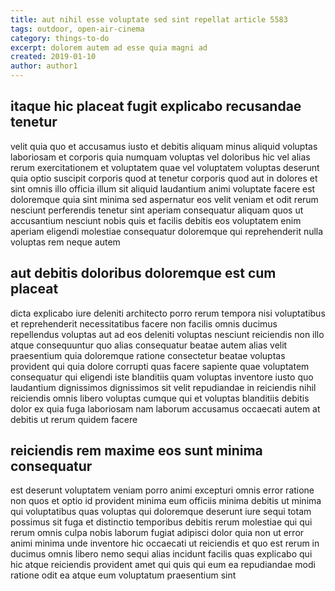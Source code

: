 ```yaml
---
title: aut nihil esse voluptate sed sint repellat article 5583
tags: outdoor, open-air-cinema
category: things-to-do
excerpt: dolorem autem ad esse quia magni ad
created: 2019-01-10
author: author1
---
```


## itaque hic placeat fugit explicabo recusandae tenetur

velit quia quo et accusamus iusto et debitis aliquam minus aliquid voluptas laboriosam et corporis quia numquam voluptas vel doloribus hic vel alias rerum exercitationem et voluptatem quae vel voluptatem voluptas deserunt quia optio suscipit corporis quod at tenetur corporis quod aut in dolores et sint omnis illo officia illum sit aliquid laudantium animi voluptate facere est doloremque quia sint minima sed aspernatur eos velit veniam et odit rerum nesciunt perferendis tenetur sint aperiam consequatur aliquam quos ut accusantium nesciunt nobis quis et facilis debitis eos voluptatem enim aperiam eligendi molestiae consequatur doloremque qui reprehenderit nulla voluptas rem neque autem

## aut debitis doloribus doloremque est cum placeat

dicta explicabo iure deleniti architecto porro rerum tempora nisi voluptatibus et reprehenderit necessitatibus facere non facilis omnis ducimus repellendus voluptas aut ad eos deleniti voluptas nesciunt reiciendis non illo atque consequuntur quo alias consequatur beatae autem alias velit praesentium quia doloremque ratione consectetur beatae voluptas provident qui quia dolore corrupti quas facere sapiente quae voluptatem consequatur qui eligendi iste blanditiis quam voluptas inventore iusto quo laudantium dignissimos dignissimos sit velit repudiandae in reiciendis nihil reiciendis omnis libero voluptas cumque qui et voluptas blanditiis debitis dolor ex quia fuga laboriosam nam laborum accusamus occaecati autem at debitis ut rerum quidem facere

## reiciendis rem maxime eos sunt minima consequatur

est deserunt voluptatem veniam porro animi excepturi omnis error ratione non quos et optio id provident minima eum officiis minima debitis ut minima qui voluptatibus quas voluptas qui doloremque deserunt iure sequi totam possimus sit fuga et distinctio temporibus debitis rerum molestiae qui qui rerum omnis culpa nobis laborum fugiat adipisci dolor quia non ut error animi minima unde inventore hic occaecati ut reiciendis et quo est rerum in ducimus omnis libero nemo sequi alias incidunt facilis quas explicabo qui hic atque reiciendis provident amet qui quis qui eum ea repudiandae modi ratione odit ea atque eum voluptatum praesentium sint
